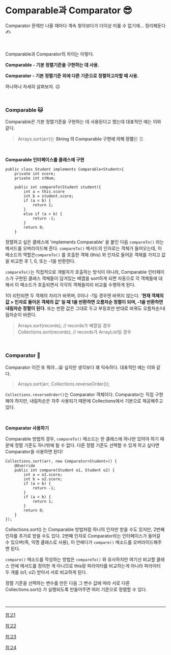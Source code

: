 # Comparable과 Comparator 😎

Comparator 문제만 나올 때마다 계속 찾아보다가 더이상 미룰 수 없기에... 정리해둔다✍

<br>

Comparable과 Comparator의 차이는 이렇다.

**Comparable - 기본 정렬기준을 구현하는 데 사용.**

**Comparator - 기본 정렬기준 외에 다른 기준으로 정렬하고자할 때 사용.** 

하나하나 자세히 살펴보자. 😉

<br>

### Comparable 🐱

Comparable은 기본 정렬기준을 구현하는 데 사용된다고 했는데 대표적인 예는 이와 같다.

>  Arrays.sort(arr)는 **String 의 Comparable 구현에 의해 정렬**된 것.

<br>

**Comparable 인터페이스를 클래스에 구현**

```
public class Student implements Comparable<Student>{
    private int score;
    private int stNum;

    public int compareTo(Student student){
        int a = this.score
        int b = student.score;
        if (a < b) {
            return 1;
        }
        else if (a > b) {
       		return -1;
        } 
        return 0;
    }
```

정렬하고 싶은 클래스에 'implements Comparable<ClassName>' 을 붙인 다음 `compareTo()` 라는 메서드를 오버라이드해 준다. `compareTo()` 메서드의 인자로는 객체가 들어오는데, 이 메소드의 역할은`compareTo()` 를 호출한 객체 (this) 와 인자로 들어온 객체를 가지고 값을 비교한 후 1, 0, 또는 -1을 반환한다.

`compareTo()`는 직접적으로 개발자가 호출하는 방식이 아니라, Comparable 인터페이스가 구현된 클래스 객체들이 담겨있는 배열을 sort하게 되면 자동으로 각 객체들에 대해서 이 메소드가 호출되면서 각각의 객체들끼리 비교를 수행하게 된다.

1이 리턴되면 두 객체의 자리가 바뀌며, 0이나 -1일 경우엔 바뀌지 않는다. '**현재 객체의 값 > 인자로 들어온 객체의 값' 일 때 1을 반환하면 오름차순 정렬이 되며, -1을 반환하면 내림차순 정렬이 된다.** 또는 반환 값은 그대로 두고 부등호만 반대로 바꿔도 오름차순/내림차순이 바뀐다.

> Arrays.sort(records); // records가 배열일 경우
> Collections.sort(records); // records가 ArrayList일 경우

<br>

### Comparator 🐶

Comparator 이건 또 뭐야...😫 싶지만 생각보다 꽤 익숙하다. 대표적인 예는 이와 같다.

> Arrays.sort(arr, Collections.reverseOrder());

`Collections.reverseOrder()`는 Comparator 객체이다. Comparator는 직접 구현해야 하지만, 내림차순은 자주 사용되기 때문에 Collections에서 기본으로 제공해주고 있다.

<br>

**Comparator 사용하기**

Comparable 방법의 경우,  `compareTo()`  메소드는 한 클래스에 하나만 있어야 하기 때문에 정렬 기준도 하나밖에 될 수 없다. 다른 정렬 기준도 선택할 수 있게 하고 싶다면 Comparator을 사용하면 된다!

```
Collections.sort(arr, new Comparator<Student>() {
	@Override
	public int compare(Student o1, Student o2) {
		int a = o1.score;
		int b = o2.score;
		if (a > b) {
			return -1;
		}
		if (a < b) {
			return 1;
		}
		return 0;	
	}
});
```

Collections.sort() 는 Comparable 방법처럼 하나의 인자만 받을 수도 있지만, 2번째 인자를 추가로 받을 수도 있다. 2번째 인자로 Comparator라는 인터페이스가 들어갈 수 있으며(즉, 익명 클래스로 사용), 이 안에다가 `compare()`  메소드를 오버라이드해주면 된다.

`compare()`  메소드를 작성하는 방법은 `compareTo()` 와 유사하지만 여기선 비교할 클래스 안에 메서드를 정의한 게 아니므로 this랑 파라미터를 비교하는게 아니라 파라미터 두 개를 (o1, o2) 받아서 서로 비교하게 된다.

정렬 기준을 선택하는 변수를 만든 다음 그 변수 값에 따라 서로 다른 Collections.sort() 가 실행되도록 만들어주면 여러 기준으로 정렬할 수 있다.

<br>

<hr>

[참고1](https://gsmesie692.tistory.com/165)

[참고2](https://cwondev.tistory.com/15)

[참고3](https://gmlwjd9405.github.io/2018/09/06/java-comparable-and-comparator.html)

[참고4](https://codechacha.com/ko/java-sorting-array/)